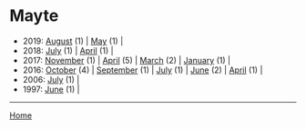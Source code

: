 # Mayte

  * 2019: 
      [August](./mayte-2019-08.md) (1) | 
      [May](./mayte-2019-05.md) (1) | 
  * 2018: 
      [July](./mayte-2018-07.md) (1) | 
      [April](./mayte-2018-04.md) (1) | 
  * 2017: 
      [November](./mayte-2017-11.md) (1) | 
      [April](./mayte-2017-04.md) (5) | 
      [March](./mayte-2017-03.md) (2) | 
      [January](./mayte-2017-01.md) (1) | 
  * 2016: 
      [October](./mayte-2016-10.md) (4) | 
      [September](./mayte-2016-09.md) (1) | 
      [July](./mayte-2016-07.md) (1) | 
      [June](./mayte-2016-06.md) (2) | 
      [April](./mayte-2016-04.md) (1) | 
  * 2006: 
      [July](./mayte-2006-07.md) (1) | 
  * 1997: 
      [June](./mayte-1997-06.md) (1) | 

----

[Home](../)
